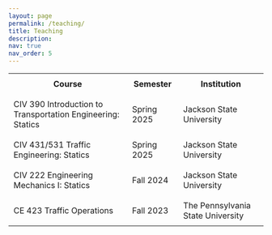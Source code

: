 ```yaml
---
layout: page
permalink: /teaching/
title: Teaching
description: 
nav: true
nav_order: 5
---
```

<!-- | Course                                   | Semester   | Institution                             |
|------------------------------------------|------------|----------------------------------------|
| CIV 222 Engineering Mechanics I: Statics | Fall 2024  | Jackson State University                |
| CE 423 Traffic Operations                 | Fall 2023  | The Pennsylvania State University       | -->

<table>
  <tr>
    <th style="padding: 10px;">Course</th>
    <th style="padding: 10px;">Semester</th>
    <th style="padding: 10px;">Institution</th>
  </tr>
  <tr>
    <td style="padding: 10px;">CIV 390 Introduction to Transportation Engineering: Statics</td>
    <td style="padding: 10px;">Spring 2025</td>
    <td style="padding: 10px;">Jackson State University</td>
  </tr>
  <tr>
    <td style="padding: 10px;">CIV 431/531 Traffic Engineering: Statics</td>
    <td style="padding: 10px;">Spring 2025</td>
    <td style="padding: 10px;">Jackson State University</td>
  </tr>
  <tr>
    <td style="padding: 10px;">CIV 222 Engineering Mechanics I: Statics</td>
    <td style="padding: 10px;">Fall 2024</td>
    <td style="padding: 10px;">Jackson State University</td>
  </tr>
  <tr>
    <td style="padding: 10px;">CE 423 Traffic Operations</td>
    <td style="padding: 10px;">Fall 2023</td>
    <td style="padding: 10px;">The Pennsylvania State University</td>
  </tr>
</table>
